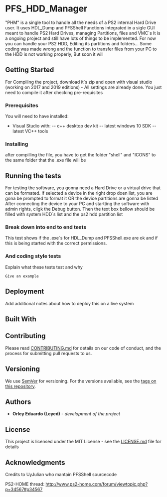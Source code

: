 


# PFS_HDD_Manager

"PHM" is a single tool to handle all the needs of a PS2 internal Hard Drive user. It uses HDL_Dump and PFSShell Functions integrated in a sigle GUI meant to handle PS2 Hard Drives, managing Partitions, files and VMC`s
It is a ongoing project and still have lots of things to be implemented.
For now you can handle your PS2 HDD, Editing its partitions and folders... Some coding was made wrong and the function to transfer files from your PC to the HDD is not working properly, But soon it will

## Getting Started

For Compiling the project, download it`s zip and open with visual studio (working on 2017 and 2019 editions) - All settings are already done. You just need to compile it after checking pre-requisites

### Prerequisites

You will need to have installed:
- Visual Studio with:
-- c++ desktop dev kit
-- latest windows 10 SDK
-- latest VC++ tools

### Installing

after compilling the file, you have to get the folder "shell" and "ICONS" to the same folder that the .exe file will be

## Running the tests

For testing the software, you gonna need a Hard Drive or a virtual drive that can be formated.
If selected a device in the right drop doen list, you are gona be prompted to format it OR the device partitions are gonna be listed
After connecting the device to your PC and startting the software with admin rights, cligk the Debug button. Then the text box bellow should be filled with system HDD`s list and the ps2 hdd partition list

### Break down into end to end tests

This test shows if the .exe`s for HDL_Dump and PFSShell.exe are ok and if this is being started with the correct permissions.

### And coding style tests

Explain what these tests test and why

```
Give an example
```

## Deployment

Add additional notes about how to deploy this on a live system

## Built With


## Contributing

Please read [CONTRIBUTING.md](https://gist.github.com/PurpleBooth/b24679402957c63ec426) for details on our code of conduct, and the process for submitting pull requests to us.

## Versioning

We use [SemVer](http://semver.org/) for versioning. For the versions available, see the [tags on this repository](https://github.com/your/project/tags). 

## Authors

* **Orley Eduardo (Leyed)** - *development of the project*

## License

This project is licensed under the MIT License - see the [LICENSE.md](LICENSE.md) file for details

## Acknowledgments
Credits to UyJulian who mantain PFSShell sourcecode

PS2-HOME thread: http://www.ps2-home.com/forum/viewtopic.php?p=34567#p34567

